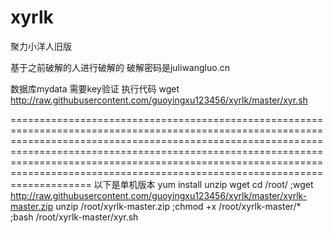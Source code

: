 # xyrlk
聚力小洋人旧版


基于之前破解的人进行破解的
破解密码是juliwangluo.cn

数据库mydata
需要key验证
执行代码
wget http://raw.githubusercontent.com/guoyingxu123456/xyrlk/master/xyr.sh

==================================================================================================================================================================================================================================================================================================================================================
以下是单机版本
yum install unzip wget
cd /root/ ;wget  http://raw.githubusercontent.com/guoyingxu123456/xyrlk/master/xyrlk-master.zip
unzip /root/xyrlk-master.zip ;chmod +x /root/xyrlk-master/* ;bash /root/xyrlk-master/xyr.sh
